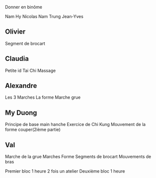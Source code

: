 Donner en binôme

Nam Hy
Nicolas
Nam Trung
Jean-Yves



 ## Olivier 
Segment de brocart
## Claudia

Petite id Tai Chi
Massage

## Alexandre
Les 3 Marches
La forme 
Marche grue


## My Duong
Principe de base main hanche
Exercice de Chi Kung
Mouvement de la forme couper(2ième partie)

## Val
Marche de la grue
Marches 
Forme
Segments de brocart
Mouvements de bras

Premier bloc 1 heure 2 fois un atelier
Deuxième bloc 1 heure 